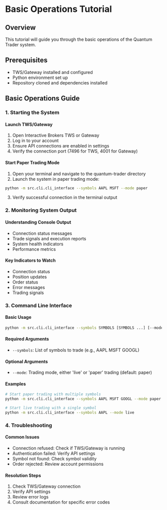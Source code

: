 # Basic Operations Tutorial

## Overview

This tutorial will guide you through the basic operations of the Quantum Trader system.

## Prerequisites

- TWS/Gateway installed and configured
- Python environment set up
- Repository cloned and dependencies installed

## Basic Operations Guide

### 1. Starting the System

#### Launch TWS/Gateway

1. Open Interactive Brokers TWS or Gateway
2. Log in to your account
3. Ensure API connections are enabled in settings
4. Verify the connection port (7496 for TWS, 4001 for Gateway)

#### Start Paper Trading Mode

1. Open your terminal and navigate to the quantum-trader directory
2. Launch the system in paper trading mode:

```bash
python -m src.cli.cli_interface --symbols AAPL MSFT --mode paper
```

3. Verify successful connection in the terminal output

### 2. Monitoring System Output

#### Understanding Console Output

- Connection status messages
- Trade signals and execution reports
- System health indicators
- Performance metrics

#### Key Indicators to Watch

- Connection status
- Position updates
- Order status
- Error messages
- Trading signals

### 3. Command Line Interface

#### Basic Usage

```bash
python -m src.cli.cli_interface --symbols SYMBOLS [SYMBOLS ...] [--mode {live,paper}]
```

#### Required Arguments

- `--symbols`: List of symbols to trade (e.g., AAPL MSFT GOOGL)

#### Optional Arguments

- `--mode`: Trading mode, either 'live' or 'paper' trading (default: paper)

#### Examples

```bash
# Start paper trading with multiple symbols
python -m src.cli.cli_interface --symbols AAPL MSFT GOOGL --mode paper

# Start live trading with a single symbol
python -m src.cli.cli_interface --symbols AAPL --mode live
```

### 4. Troubleshooting

#### Common Issues

- Connection refused: Check if TWS/Gateway is running
- Authentication failed: Verify API settings
- Symbol not found: Check symbol validity
- Order rejected: Review account permissions

#### Resolution Steps

1. Check TWS/Gateway connection
2. Verify API settings
3. Review error logs
4. Consult documentation for specific error codes
